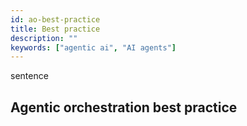 ```yaml
---
id: ao-best-practice
title: Best practice
description: ""
keywords: ["agentic ai", "AI agents"]
---
```


sentence

## Agentic orchestration best practice